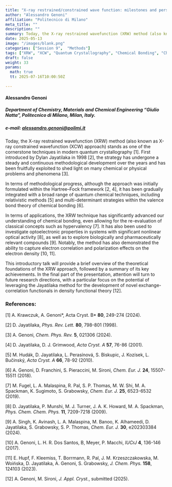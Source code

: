 ```yaml
---
title: "X-ray restrained/constrained wave function: milestones and perspectives"
author: "Alessandro Genoni"
affiliation: "Politecnico di Milano"
meta_title: ""
description: ""
summary: Today, the X-ray restrained wavefunction (XRW) method (also known as X-ray constrained wavefunction (XCW) approach) stands as one of the cornerstone techniques in modern quantum crystallography. First introduced by Dylan Jayatilaka in 1998, the strategy has undergone a steady and continuous methodological development...
date: 2025-05-13
image: "/images/blank.png"
categories: ["Session 9",  "Methods"]
tags: ["XRW", "XCW", "Quantum Crystallography", "Chemical Bonding", "Charge Density", "X-ray Diffraction"]
draft: false
weight: 33
params:
  math: true
  tt: 2025-07-16T10:00:50Z
  
---
```


#### Alessandro Genoni

##### Department of Chemistry, Materials and Chemical Engineering “Giulio Natta”, Politecnico di Milano, Milan, Italy.

##### e-mail: alessandro.genoni@polimi.it

Today, the X-ray restrained wavefunction (XRW) method (also known as X-ray constrained wavefunction (XCW) approach) stands as one of the cornerstone techniques in modern quantum crystallography [1]. First introduced by Dylan Jayatilaka in 1998 [2], the strategy has undergone a steady and continuous methodological development over the years and has been fruitfully exploited to shed light on many chemical or physical problems and phenomena [3].

In terms of methodological progress, although the approach was initially formulated within the Hartree–Fock framework [2, 4], it has been gradually integrated with a broad range of quantum chemical techniques, including relativistic methods [5] and multi-determinant strategies within the valence bond theory of chemical bonding [6].

In terms of applications, the XRW technique has significantly advanced our understanding of chemical bonding, even allowing for the re-evaluation of classical concepts such as hypervalency [7]. It has also been used to investigate optoelectronic properties in systems with significant nonlinear optical activity [8], as well as to explore biologically and pharmaceutically relevant compounds [9]. Notably, the method has also demonstrated the ability to capture electron correlation and polarization effects on the electron density [10, 11].

This introductory talk will provide a brief overview of the theoretical foundations of the XRW approach, followed by a summary of its key achievements. In the final part of the presentation, attention will turn to future research directions, with a particular focus on the potential of leveraging the Jayatilaka method for the development of novel exchange-correlation functionals in density functional theory [12].

### References:

[1] A. Krawczuk, A. Genoni*, Acta Cryst. B* **80**, 249-274 (2024).

[2] D. Jayatilaka, *Phys. Rev. Lett.* **80**, 798-801 (1998).

[3] A. Genoni, *Chem. Phys. Rev.* **5**, 021306 (2024).

[4] D. Jayatilaka, D. J. Grimwood, *Acta Cryst. A* **57**, 76-86 (2001).

[5] M. Hudák, D. Jayatilaka, L. Perasínová, S. Biskupic, J. Kozísek, L. Bučinský, *Acta Cryst. A* **66**, 78-92 (2010).

[6] A. Genoni, D. Franchini, S. Pieraccini, M. Sironi, *Chem. Eur. J.* **24**, 15507-15511 (2018).

[7] M. Fugel, L. A. Malaspina, R. Pal, S. P. Thomas, M. W. Shi, M. A. Spackman, K. Sugimoto, S. Grabowsky, *Chem. Eur. J.* **25**, 6523-6532 (2019).

[8] D. Jayatilaka, P. Munshi, M. J. Turner, J. A. K. Howard, M. A. Spackman, *Phys. Chem. Chem. Phys.* **11**, 7209-7218 (2009).

[9] A. Singh, K. Avinash, L. A. Malaspina, M. Banoo, K. Alhameedi, D. Jayatilaka, S. Grabowsky, S. P. Thomas, *Chem. Eur. J.* **30**, e202303384 (2024).

[10] A. Genoni, L. H. R. Dos Santos, B, Meyer, P. Macchi, *IUCrJ* **4**, 136-146 (2017).

[11] E. Hupf, F. Kleemiss, T. Borrmann, R. Pal, J. M. Krzeszczakowska, M. Woińska, D. Jayatilaka, A. Genoni, S. Grabowsky, *J. Chem. Phys.* **158**, 124103 (2023).

[12] A. Genoni, M. Sironi, *J. Appl. Cryst.*, submitted (2025).